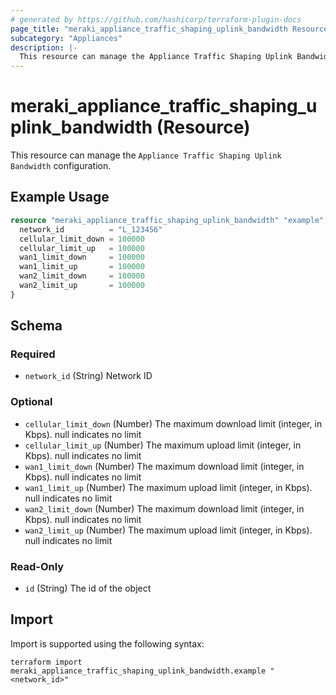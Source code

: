 ```yaml
---
# generated by https://github.com/hashicorp/terraform-plugin-docs
page_title: "meraki_appliance_traffic_shaping_uplink_bandwidth Resource - terraform-provider-meraki"
subcategory: "Appliances"
description: |-
  This resource can manage the Appliance Traffic Shaping Uplink Bandwidth configuration.
---
```


# meraki_appliance_traffic_shaping_uplink_bandwidth (Resource)

This resource can manage the `Appliance Traffic Shaping Uplink Bandwidth` configuration.

## Example Usage

```terraform
resource "meraki_appliance_traffic_shaping_uplink_bandwidth" "example" {
  network_id          = "L_123456"
  cellular_limit_down = 100000
  cellular_limit_up   = 100000
  wan1_limit_down     = 100000
  wan1_limit_up       = 100000
  wan2_limit_down     = 100000
  wan2_limit_up       = 100000
}
```

<!-- schema generated by tfplugindocs -->
## Schema

### Required

- `network_id` (String) Network ID

### Optional

- `cellular_limit_down` (Number) The maximum download limit (integer, in Kbps). null indicates no limit
- `cellular_limit_up` (Number) The maximum upload limit (integer, in Kbps). null indicates no limit
- `wan1_limit_down` (Number) The maximum download limit (integer, in Kbps). null indicates no limit
- `wan1_limit_up` (Number) The maximum upload limit (integer, in Kbps). null indicates no limit
- `wan2_limit_down` (Number) The maximum download limit (integer, in Kbps). null indicates no limit
- `wan2_limit_up` (Number) The maximum upload limit (integer, in Kbps). null indicates no limit

### Read-Only

- `id` (String) The id of the object

## Import

Import is supported using the following syntax:

```shell
terraform import meraki_appliance_traffic_shaping_uplink_bandwidth.example "<network_id>"
```
